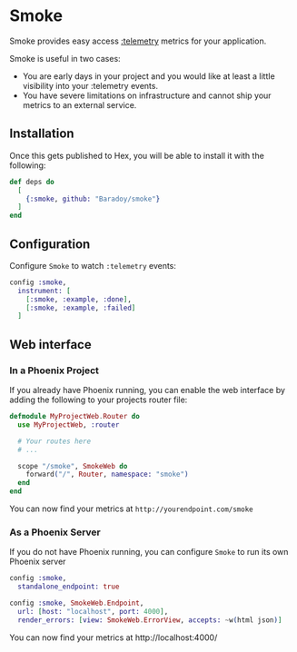 # Smoke

Smoke provides easy access [:telemetry](https://github.com/beam-telemetry/telemetry) metrics for your application.

Smoke is useful in two cases: 

- You are early days in your project and you would like at least a little visibility into your :telemetry events. 
- You have severe limitations on infrastructure and cannot ship your metrics to an external service. 

## Installation



Once this gets published to Hex, you will be able to install it with the following:

```elixir
def deps do
  [
    {:smoke, github: "Baradoy/smoke"}
  ]
end
```

## Configuration 

Configure `Smoke` to watch `:telemetry` events:

```elixir
config :smoke,
  instrument: [
    [:smoke, :example, :done], 
    [:smoke, :example, :failed]
  ]
```

## Web interface

### In a Phoenix Project

If you already have Phoenix running, you can enable the web interface by adding the following to your projects router file: 

```elixir
defmodule MyProjectWeb.Router do
  use MyProjectWeb, :router

  # Your routes here
  # ...

  scope "/smoke", SmokeWeb do
    forward("/", Router, namespace: "smoke")
  end
end
```

You can now find your metrics at `http://yourendpoint.com/smoke`

### As a Phoenix Server

If you do not have Phoenix running, you can configure `Smoke` to run its own Phoenix server

```elixir
config :smoke,  
  standalone_endpoint: true

config :smoke, SmokeWeb.Endpoint,
  url: [host: "localhost", port: 4000],
  render_errors: [view: SmokeWeb.ErrorView, accepts: ~w(html json)]
```

You can now find your metrics at http://localhost:4000/
